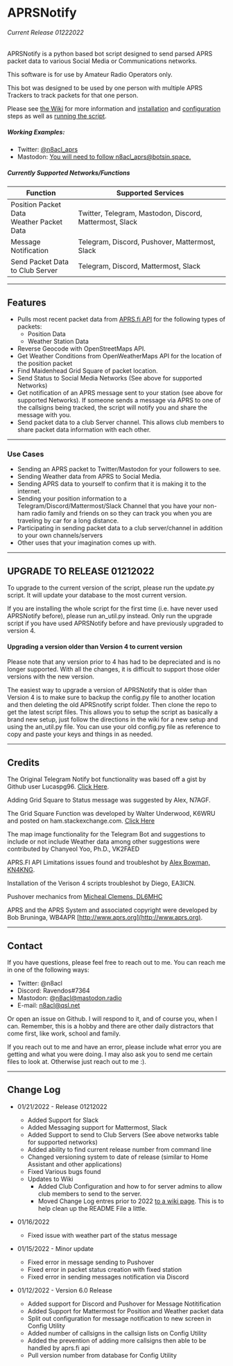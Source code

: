# APRSNotify
###### Current Release 01222022
APRSNotify is a python based bot script designed to send parsed APRS packet data to various Social Media or Communications networks.

This software is for use by Amateur Radio Operators only.

This bot was designed to be used by one person with multiple APRS Trackers to track packets for that one person.

Please see [the Wiki](https://github.com/n8acl/aprsnotify/wiki) for more information and [installation](https://github.com/n8acl/aprsnotify/wiki/Installation) and [configuration](https://github.com/n8acl/aprsnotify/wiki/Configuration-Utility-Walkthrough) steps as well as [running the script](https://github.com/n8acl/aprsnotify/wiki/Running-The-Script).

##### Working Examples:
- Twitter: [@n8acl_aprs](https://twitter.com/n8acl_aprs)
- Mastodon: [You will need to follow n8acl_aprs@botsin.space.](https://botsin.space/@n8acl_aprs)

##### Currently Supported Networks/Functions

| Function | Supported Services|
|----------|------------------|
|Position Packet Data<br>Weather Packet Data| Twitter, Telegram, Mastodon, Discord, Mattermost, Slack|
|Message Notification| Telegram, Discord, Pushover, Mattermost, Slack|
|Send Packet Data<br>to Club Server| Telegram, Discord, Mattermost, Slack|

---

## Features
- Pulls most recent packet data from [APRS.fi API](https://aprs.fi/page/api) for the following types of packets:
  - Position Data
  - Weather Station Data
- Reverse Geocode with OpenStreetMaps API.
- Get Weather Conditions from OpenWeatherMaps API for the location of the position packet
- Find Maidenhead Grid Square of packet location.
- Send Status to Social Media Networks (See above for supported Networks)
- Get notification of an APRS message sent to your station (see above for supported Networks). If someone sends a message via APRS to one of the callsigns being tracked, the script will notify you and share the message with you.
- Send packet data to a club Server channel. This allows club members to share packet data information with each other.

---

### Use Cases
* Sending an APRS packet to Twitter/Mastodon for your followers to see.
* Sending Weather data from APRS to Social Media.
* Sending APRS data to yourself to confirm that it is making it to the internet.
* Sending your position information to a Telegram/Discord/Mattermost/Slack Channel that you have your non-ham radio family and friends on so they can track you when you are traveling by car for a long distance.
* Participating in sending packet data to a club server/channel in addition to your own channels/servers
* Other uses that your imagination comes up with.

---

## UPGRADE TO RELEASE 01212022

To upgrade to the current version of the script, please run the update.py script. It will update your database to the most current version.

If you are installing the whole script for the first time (i.e. have never used APRSNotify before), please run an_util.py instead. Only run the upgrade script if you have used APRSNotify before and have previously upgraded to version 4.

#### Upgrading a version older than Version 4 to current version

Please note that any version prior to 4 has had to be depreciated and is no longer supported. With all the changes, it is difficult to support those older versions with the new version.

The easiest way to upgrade a version of APRSNotify that is older than Version 4 is to make sure to backup the config.py file to another location and then deleting the old APRSnotify script folder. Then clone the repo to get the latest script files. This allows you to setup the script as basically a brand new setup, just follow the directions in the wiki for a new setup and using the an_util.py file. You can use your old config.py file as reference to copy and paste your keys and things in as needed.

---

## Credits
The Original Telegram Notify bot functionality was based off a gist by Github user Lucaspg96. [Click Here](https://gist.github.com/lucaspg96/284c9dbe01d05d0563fde8fbb00db220).

Adding Grid Square to Status message was suggested by Alex, N7AGF.

The Grid Square Function was developed by Walter Underwood, K6WRU and posted on ham.stackexchange.com. [Click Here](https://ham.stackexchange.com/questions/221/how-can-one-convert-from-lat-long-to-grid-square)

The map image functionality for the Telegram Bot and suggestions to include or not include Weather data among other suggestions were contributed by Chanyeol Yoo, Ph.D., VK2FAED

APRS.FI API Limitations issues found and troubleshot by [Alex Bowman, KN4KNG](https://github.com/KN4KNG). 

Installation of the Verison 4 scripts troubleshot by Diego, EA3ICN.

Pushover mechanics from [Micheal Clemens, DL6MHC](https://qrz.is/)

APRS and the APRS System and associated copyright were developed by Bob Bruninga, WB4APR [http://www.aprs.org](http://www.aprs.org).

---

## Contact
If you have questions, please feel free to reach out to me. You can reach me in one of the following ways:

- Twitter: @n8acl
- Discord: Ravendos#7364
- Mastodon: @n8acl@mastodon.radio
- E-mail: n8acl@qsl.net

Or open an issue on Github. I will respond to it, and of course you, when I can. Remember, this is a hobby and there are other daily distractors that come first, like work, school and family.

If you reach out to me and have an error, please include what error you are getting and what you were doing. I may also ask you to send me certain files to look at. Otherwise just reach out to me :).

---

## Change Log

* 01/21/2022 - Release 01212022
  - Added Support for Slack
  - Added Messaging support for Mattermost, Slack
  - Added Support to send to Club Servers (See above networks table for supported networks)
  - Added ability to find current release number from command line
  - Changed versioning system to date of release (similar to Home Assistant and other applications)
  - Fixed Various bugs found
  - Updates to Wiki
    - Added Club Configuration and how to for server admins to allow club members to send to the server.
    - Moved Change Log entres prior to 2022 [to a wiki page](https://github.com/n8acl/aprsnotify/wiki/Change-Log). This is to help clean up the README File a little.

* 01/16/2022
  - Fixed issue with weather part of the status message

* 01/15/2022 - Minor update
  - Fixed error in message sending to Pushover
  - Fixed error in packet status creation with fixed station
  - Fixed error in sending messages notification via Discord

* 01/12/2022 - Version 6.0 Release
  - Added support for Discord and Pushover for Message Notitification
  - Added Support for Mattermost for Position and Weather packet data
  - Split out configuration for message notification to new screen in Config Utility
  - Added number of callsigns in the callsign lists on Config Utility
  - Added the prevention of adding more callsigns then able to be handled by aprs.fi api
  - Pull version number from database for Config Utility